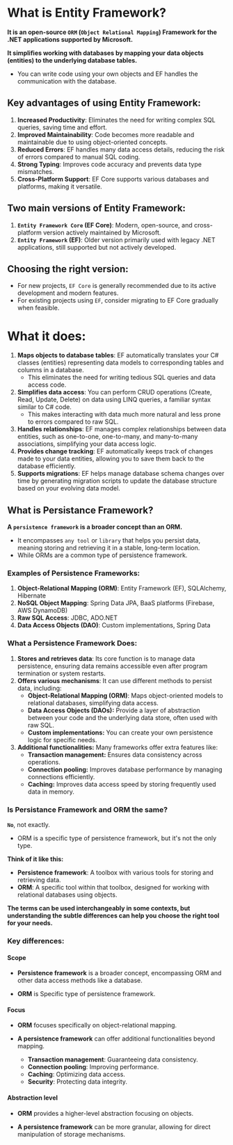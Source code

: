 # What is Entity Framework?

**It is an open-source `ORM` (`Object Relational Mapping`) Framework for the .NET applications supported by Microsoft.**

**It simplifies working with databases by mapping your data objects (entities) to the underlying database tables.**

- You can write code using your own objects and EF handles the communication with the database.

## Key advantages of using Entity Framework:

1. **Increased Productivity**: Eliminates the need for writing complex SQL queries, saving time and effort.
2. **Improved Maintainability**: Code becomes more readable and maintainable due to using object-oriented concepts.
3. **Reduced Errors**: EF handles many data access details, reducing the risk of errors compared to manual SQL coding.
4. **Strong Typing**: Improves code accuracy and prevents data type mismatches.
5. **Cross-Platform Support**: EF Core supports various databases and platforms, making it versatile.

## Two main versions of Entity Framework:

1. **`Entity Framework Core` (EF Core)**: Modern, open-source, and cross-platform version actively maintained by Microsoft.
2. **`Entity Framework` (EF)**: Older version primarily used with legacy .NET applications, still supported but not actively developed.

## Choosing the right version:

- For new projects, `EF Core` is generally recommended due to its active development and modern features.
- For existing projects using `EF`, consider migrating to EF Core gradually when feasible.

# What it does:

1. **Maps objects to database tables**: EF automatically translates your C# classes (entities) representing data models to corresponding tables and columns in a database.
   - This eliminates the need for writing tedious SQL queries and data access code.
2. **Simplifies data access**: You can perform CRUD operations (Create, Read, Update, Delete) on data using LINQ queries, a familiar syntax similar to C# code.
   - This makes interacting with data much more natural and less prone to errors compared to raw SQL.
3. **Handles relationships**: EF manages complex relationships between data entities, such as one-to-one, one-to-many, and many-to-many associations, simplifying your data access logic.
4. **Provides change tracking**: EF automatically keeps track of changes made to your data entities, allowing you to save them back to the database efficiently.
5. **Supports migrations**: EF helps manage database schema changes over time by generating migration scripts to update the database structure based on your evolving data model.

## What is Persistance Framework?

**A `persistence framework` is a broader concept than an ORM.**

- It encompasses `any tool` or `library` that helps you persist data, meaning storing and retrieving it in a stable, long-term location.
- While ORMs are a common type of persistence framework.

### Examples of Persistence Frameworks:

1. **Object-Relational Mapping (ORM)**: Entity Framework (EF), SQLAlchemy, Hibernate
2. **NoSQL Object Mapping**: Spring Data JPA, BaaS platforms (Firebase, AWS DynamoDB)
3. **Raw SQL Access**: JDBC, ADO.NET
4. **Data Access Objects (DAO)**: Custom implementations, Spring Data

### **What a Persistence Framework Does:**

1. **Stores and retrieves data**: Its core function is to manage data persistence, ensuring data remains accessible even after program termination or system restarts.
2. **Offers various mechanisms**: It can use different methods to persist data, including:
   - **Object-Relational Mapping (ORM)**: Maps object-oriented models to relational databases, simplifying data access.
   - **Data Access Objects (DAOs):** Provide a layer of abstraction between your code and the underlying data store, often used with raw SQL.
   - **Custom implementations:** You can create your own persistence logic for specific needs.
3. **Additional functionalities:** Many frameworks offer extra features like:
   - **Transaction management:** Ensures data consistency across operations.
   - **Connection pooling:** Improves database performance by managing connections efficiently.
   - **Caching:** Improves data access speed by storing frequently used data in memory.

### Is Persistance Framework and ORM the same?

**`No`**, not exactly.

- ORM is a specific type of persistence framework, but it's not the only type.

**Think of it like this:**

- **Persistence framework**: A toolbox with various tools for storing and retrieving data.
- **ORM**: A specific tool within that toolbox, designed for working with relational databases using objects.

**The terms can be used interchangeably in some contexts, but understanding the subtle differences can help you choose the right tool for your needs.**

### Key differences:

#### **Scope**

- **Persistence framework** is a broader concept, encompassing ORM and other data access methods like a database.

- **ORM** is Specific type of persistence framework.

#### Focus

- **ORM** focuses specifically on object-relational mapping.

- **A persistence framework** can offer additional functionalities beyond mapping.
  - **Transaction management**: Guaranteeing data consistency.
  - **Connection pooling**: Improving performance.
  - **Caching**: Optimizing data access.
  - **Security**: Protecting data integrity.

#### Abstraction level

- **ORM** provides a higher-level abstraction focusing on objects.

- **A persistence framework** can be more granular, allowing for direct manipulation of storage mechanisms.
